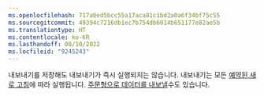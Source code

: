 ```yaml
---
ms.openlocfilehash: 717a0ed5bcc55a17aca81c1bd2a0a6f34bf75c55
ms.sourcegitcommit: 49394c7216db1ec7b754db6014b651177e82ae5b
ms.translationtype: HT
ms.contentlocale: ko-KR
ms.lasthandoff: 08/10/2022
ms.locfileid: "9245243"
---
```

내보내기를 저장해도 내보내기가 즉시 실행되지는 않습니다. 내보내기는 모든 [예약된 새로 고침](../schedule-refresh.md)에 따라 실행됩니다. [주문형으로 데이터를 내보낼](../export-destinations.md#run-exports-on-demand)수도 있습니다.